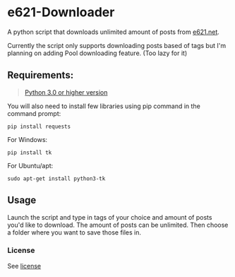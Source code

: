 # e621-Downloader
A python script that downloads unlimited amount of posts from [e621.net](https://e621.net).

Currently the script only supports downloading posts based of tags but I'm planning on adding Pool downloading feature. (Too lazy for it)

## Requirements:
> [Python 3.0 or higher version](https://www.python.org/downloads/)

You will also need to install few libraries using pip command in the command prompt:

```
pip install requests
```

For Windows:
```
pip install tk
```
For Ubuntu/apt:
```
sudo apt-get install python3-tk
```



## Usage
Launch the script and type in tags of your choice and amount of posts you'd like to download.
The amount of posts can be unlimited.
Then choose a folder where you want to save those files in.

### License
See [license](https://github.com/Gerdvibis/e621-Downloader/blob/main/LICENSE)
